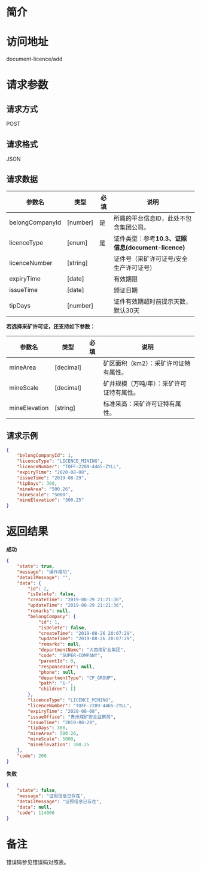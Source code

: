 # 简介


# 访问地址
document-licence/add

# 请求参数

## 请求方式
POST

## 请求格式
JSON

## 请求数据
|参数名|类型|必填|说明|
|-|-|-|-|
|belongCompanyId|[number]|是|所属的平台信息ID，此处不包含集团公司。|
|licenceType|[enum]|是|证件类型：参考**10.3、证照信息(document-licence)**|
|licenceNumber|[string]||证件号（采矿许可证号/安全生产许可证号）|
|expiryTime|[date]||有效期限|
|issueTime|[date]||颁证日期|
|tipDays|[number]||证件有效期超时前提示天数，默认30天|


**若选择采矿许可证，还支持如下参数：**

|参数名|类型|必填|说明|
|-|-|-|-|
|mineArea|[decimal]||矿区面积（km2）：采矿许可证特有属性。|
|mineScale|[decimal]||矿井规模（万吨/年）：采矿许可证特有属性。|
|mineElevation|[string]||标准采高：采矿许可证特有属性。|

## 请求示例
```json
{
    "belongCompanyId": 1,
    "licenceType": "LICENCE_MINING",
    "licenceNumber": "TOFF-2209-4465-ZYLL",
    "expiryTime": "2020-08-08",
    "issueTime": "2019-08-29",
    "tipDays": 360,
    "mineArea": "500.26",
    "mineScale": "5000",
    "mineElevation": "300.25"
}
```

# 返回结果
**成功**
```json
{
    "state": true,
    "message": "操作成功",
    "detailMessage": "",
    "data": {
        "id": 2,
        "isDelete": false,
        "createTime": "2019-08-29 21:21:36",
        "updateTime": "2019-08-29 21:21:36",
        "remarks": null,
        "belongCompany": {
            "id": 1,
            "isDelete": false,
            "createTime": "2019-08-26 20:07:29",
            "updateTime": "2019-08-26 20:07:29",
            "remarks": null,
            "departmentName": "大西南矿业集团",
            "code": "SUPER-COMPANY",
            "parentId": 0,
            "responseUser": null,
            "phone": null,
            "departmentType": "CP_GROUP",
            "path": "1-",
            "children": []
        },
        "licenceType": "LICENCE_MINING",
        "licenceNumber": "TOFF-2209-4465-ZYLL",
        "expiryTime": "2020-08-08",
        "issueOffice": "贵州煤矿安全监察局",
        "issueTime": "2019-08-29",
        "tipDays": 360,
        "mineArea": 500.26,
        "mineScale": 5000,
        "mineElevation": 300.25
    },
    "code": 200
}
```

**失败**
```json
{
    "state": false,
    "message": "证照信息已存在",
    "detailMessage": "证照信息已存在",
    "data": null,
    "code": 114006
}
```

# 备注
错误码参见错误码对照表。